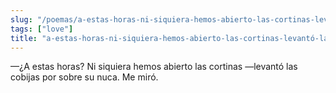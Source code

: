 ```yaml
---
slug: "/poemas/a-estas-horas-ni-siquiera-hemos-abierto-las-cortinas-levanto-las-cobijas-por-sobre-su-nuca"
tags: ["love"]
title: "a-estas-horas-ni-siquiera-hemos-abierto-las-cortinas-levantó-las-cobijas-por-sobre-su-nuca"
---
```

—¿A estas horas? Ni siquiera hemos abierto las cortinas —levantó las cobijas por sobre su nuca. Me miró.